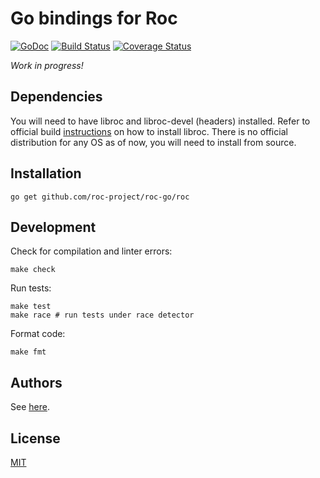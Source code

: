 # Go bindings for Roc

[![GoDoc](https://godoc.org/github.com/roc-project/roc-go/roc?status.svg)](https://pkg.go.dev/github.com/roc-project/roc-go/roc?tab=doc) [![Build Status](https://travis-ci.org/roc-project/roc-go.svg?branch=master)](https://travis-ci.org/roc-project/roc-go) [![Coverage Status](https://coveralls.io/repos/github/roc-project/roc-go/badge.svg?branch=master)](https://coveralls.io/github/roc-project/roc-go?branch=master)

_Work in progress!_

## Dependencies

You will need to have libroc and libroc-devel (headers) installed. Refer to official build [instructions](https://roc-project.github.io/roc/docs/building.html) on how to install libroc. There is no official distribution for any OS as of now, you will need to install from source.

## Installation

```
go get github.com/roc-project/roc-go/roc
```

## Development

Check for compilation and linter errors:

```
make check
```

Run tests:

```
make test
make race # run tests under race detector
```

Format code:

```
make fmt
```

## Authors

See [here](https://github.com/roc-project/roc-go/graphs/contributors).

## License

[MIT](LICENSE)
